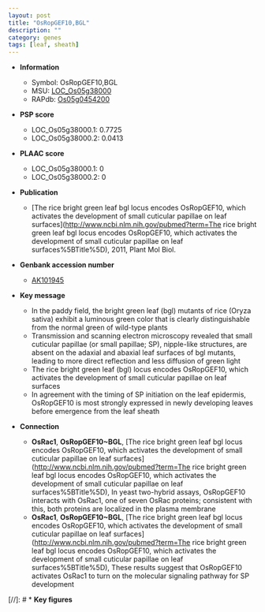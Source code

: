 ```yaml
---
layout: post
title: "OsRopGEF10,BGL"
description: ""
category: genes
tags: [leaf, sheath]
---
```


* **Information**  
    + Symbol: OsRopGEF10,BGL  
    + MSU: [LOC_Os05g38000](http://rice.plantbiology.msu.edu/cgi-bin/ORF_infopage.cgi?orf=LOC_Os05g38000)  
    + RAPdb: [Os05g0454200](http://rapdb.dna.affrc.go.jp/viewer/gbrowse_details/irgsp1?name=Os05g0454200)  

* **PSP score**  
    + LOC_Os05g38000.1: 0.7725 
    + LOC_Os05g38000.2: 0.0413 

* **PLAAC score**  
    + LOC_Os05g38000.1: 0 
    + LOC_Os05g38000.2: 0 

* **Publication**  
    + [The rice bright green leaf bgl locus encodes OsRopGEF10, which activates the development of small cuticular papillae on leaf surfaces](http://www.ncbi.nlm.nih.gov/pubmed?term=The rice bright green leaf bgl locus encodes OsRopGEF10, which activates the development of small cuticular papillae on leaf surfaces%5BTitle%5D), 2011, Plant Mol Biol.

* **Genbank accession number**  
    + [AK101945](http://www.ncbi.nlm.nih.gov/nuccore/AK101945)

* **Key message**  
    + In the paddy field, the bright green leaf (bgl) mutants of rice (Oryza sativa) exhibit a luminous green color that is clearly distinguishable from the normal green of wild-type plants
    + Transmission and scanning electron microscopy revealed that small cuticular papillae (or small papillae; SP), nipple-like structures, are absent on the adaxial and abaxial leaf surfaces of bgl mutants, leading to more direct reflection and less diffusion of green light
    + The rice bright green leaf (bgl) locus encodes OsRopGEF10, which activates the development of small cuticular papillae on leaf surfaces
    + In agreement with the timing of SP initiation on the leaf epidermis, OsRopGEF10 is most strongly expressed in newly developing leaves before emergence from the leaf sheath

* **Connection**  
    + __OsRac1__, __OsRopGEF10~BGL__, [The rice bright green leaf bgl locus encodes OsRopGEF10, which activates the development of small cuticular papillae on leaf surfaces](http://www.ncbi.nlm.nih.gov/pubmed?term=The rice bright green leaf bgl locus encodes OsRopGEF10, which activates the development of small cuticular papillae on leaf surfaces%5BTitle%5D), In yeast two-hybrid assays, OsRopGEF10 interacts with OsRac1, one of seven OsRac proteins; consistent with this, both proteins are localized in the plasma membrane
    + __OsRac1__, __OsRopGEF10~BGL__, [The rice bright green leaf bgl locus encodes OsRopGEF10, which activates the development of small cuticular papillae on leaf surfaces](http://www.ncbi.nlm.nih.gov/pubmed?term=The rice bright green leaf bgl locus encodes OsRopGEF10, which activates the development of small cuticular papillae on leaf surfaces%5BTitle%5D), These results suggest that OsRopGEF10 activates OsRac1 to turn on the molecular signaling pathway for SP development

[//]: # * **Key figures**  


